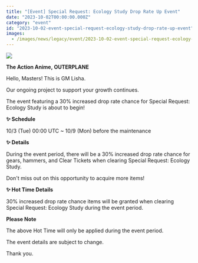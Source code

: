 ```yaml
---
title: "[Event] Special Request: Ecology Study Drop Rate Up Event"
date: "2023-10-02T00:00:00.000Z"
category: "event"
id: "2023-10-02-event-special-request-ecology-study-drop-rate-up-event"
images:
  - /images/news/legacy/event/2023-10-02-event-special-request-ecology-study-drop-rate-up-event/b7b874754a2142a597dbf3773f491d31.webp
---
```


![](/images/news/legacy/event/2023-10-02-event-special-request-ecology-study-drop-rate-up-event/b7b874754a2142a597dbf3773f491d31.webp)  

**The Action Anime, OUTERPLANE**

Hello, Masters! This is GM Lisha.

Our ongoing project to support your growth continues.

The event featuring a 30% increased drop rate chance for Special Request: Ecology Study is about to begin!

  
**✨ Schedule**

10/3 (Tue) 00:00 UTC ~ 10/9 (Mon) before the maintenance

**✨ Details**

During the event period, there will be a 30% increased drop rate chance for gears, hammers, and Clear Tickets when clearing Special Request: Ecology Study.

Don't miss out on this opportunity to acquire more items!

**✨ Hot Time Details**

30% increased drop rate chance items will be granted when clearing Special Request: Ecology Study during the event period.

**Please Note**

The above Hot Time will only be applied during the event period.

The event details are subject to change.

Thank you.
